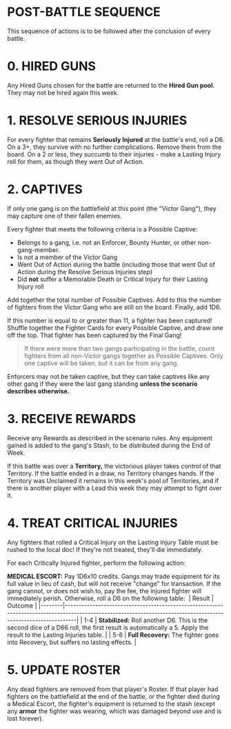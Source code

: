 # POST-BATTLE SEQUENCE

This sequence of actions is to be followed after the conclusion of every battle.

# 0. HIRED GUNS
Any Hired Guns chosen for the battle are returned to the **Hired Gun pool**. They may not be hired again this week.

# 1. RESOLVE SERIOUS INJURIES

For every fighter that remains **Seriously Injured** at the battle's end, roll a D6. On a 3+, they survive with no further complications. Remove them from the board. On a 2 or less, they succumb to their injuries - make a Lasting Injury roll for them, as though they went Out of Action.

# 2. CAPTIVES

If only one gang is on the battlefield at this point (the "Victor Gang"), they may capture one of their fallen enemies. 

Every fighter that meets the following criteria is a Possible Captive: 
- Belongs to a gang, i.e. not an Enforcer, Bounty Hunter, or other non-gang-member.
- Is not a member of the Victor Gang
- Went Out of Action during the battle (including those that went Out of Action during the Resolve Serious Injuries step)
- Did **not** suffer a Memorable Death or Critical Injury for their Lasting Injury roll 
  
Add together the total number of Possible Captives. Add to this the number of fighters from the Victor Gang who are still on the board. Finally, add 1D6. 

If this number is equal to or greater than 11, a fighter has been captured! Shuffle together the Fighter Cards for every Possible Captive, and draw one off the top. That fighter has been captured by the Final Gang!

> If there were more than two gangs participating in the battle, count fighters from all non-Victor gangs together as Possible Captives. Only one captive will be taken, but it can be from any gang.

Enforcers may not be taken captive, but they can take captives like any other gang if they were the last gang standing **unless the scenario describes otherwise.**

# 3. RECEIVE REWARDS

Receive any Rewards as described in the scenario rules. Any equipment gained is added to the gang's Stash, to be distributed during the End of Week.

If this battle was over a **Territory,** the victorious player takes control of that Territory. If the battle ended in a draw, no Territory changes hands. If the Territory was Unclaimed it remains in this week's pool of Territories, and if there is another player with a Lead this week they may attempt to fight over it.

# 4. TREAT CRITICAL INJURIES

Any fighters that rolled a Critical Injury on the Lasting Injury Table must be rushed to the local doc! If they're not treated, they'll die immediately.

For each Critically Injured fighter, perform the following action: 

**MEDICAL ESCORT:** Pay 1D6x10 credits. Gangs may trade equipment for its full value in lieu of cash, but will not receive "change" for transaction. If the gang cannot, or does not wish to, pay the fee, the injured fighter will immediately perish. Otherwise, roll a D6 on the following table:
​ 
| Result | Outcome                                                                                                                                                        |
|--------|----------------------------------------------------------------------------------------------------------------------------------------------------------------|
| 1-4    | **Stabilized:** Roll another D6. This is the second dice of a D66 roll, the first result is automatically a 5. Apply the result to the Lasting Injuries table. |
| 5-6    | **Full Recovery:** The fighter goes into Recovery, but suffers no lasting effects.                                                                             |

# 5. UPDATE ROSTER

Any dead fighters are removed from that player's Roster. If that player had fighters on the battlefield at the end of the battle, or the fighter died during a Medical Escort, the fighter's equipment is returned to the stash (except any **armor** the fighter was wearing, which was damaged beyond use and is lost forever).